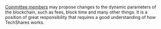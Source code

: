 [Committee members](introduction/committee) may propose changes to the dynamic parameters of the blockchain, such as fees, block time and many other things. It is a position of great responsibility that requires a good understanding of how TechShares works.